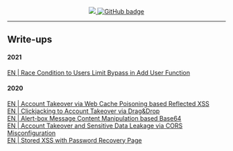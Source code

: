 
<p align="center">
  <a href="http://twitter.com/lutfumertceylan">
    <img src="https://img.shields.io/twitter/follow/lutfumertceylan?label=Twitter&logo=twitter&style=for-the-badge" />
  </a>
  <a href="https://github.com/lutfumertceylan?tab=followers">
    <img src="https://img.shields.io/github/followers/lutfumertceylan?label=Followers&logo=GitHub&style=for-the-badge" alt="GitHub badge" />
  </a>
</p>

------

<h2>Write-ups</h2>

<h4>2021</h4>
<a href="https://lutfumertceylan.com.tr/posts/race-condition-limit-bypass/">EN | Race Condition to Users Limit Bypass in Add User Function</a><br>

<h4>2020</h4>
<a href="https://lutfumertceylan.com.tr/posts/acc-takeover-web-cache-xss/">EN | Account Takeover via Web Cache Poisoning based Reflected XSS</a><br>
<a href="https://lutfumertceylan.com.tr/posts/clickjacking-acc-takeover-drag-drop/">EN | Clickjacking to Account Takeover via Drag&Drop</a><br>
<a href="https://lutfumertceylan.com.tr/posts/alertbox-manipulation-base64/">EN | Alert-box Message Content Manipulation based Base64</a><br>
<a href="https://lutfumertceylan.com.tr/posts/ato-and-data-leakage-via-cors-misc/">EN | Account Takeover and Sensitive Data Leakage via CORS Misconfiguration</a><br>
<a href="https://lutfumertceylan.com.tr/posts/stored-xss-with-password-recovery-page/">EN | Stored XSS with Password Recovery Page</a><br>

